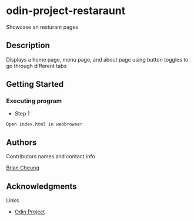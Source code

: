 # odin-project-restaraunt

Showcase an resturant pages

## Description

Displays a home page, menu page, and about page using button toggles to go through different tabs

## Getting Started

### Executing program

- Step 1

```
Open index.html in webbrowser
```

## Authors

Contributors names and contact info

[Brian Cheung](https://www.briancheung.wiki/)

## Acknowledgments

Links

- [Odin Project](https://www.theodinproject.com/lessons/node-path-javascript-restaurant-page)
